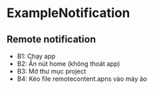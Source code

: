 # ExampleNotification

## Remote notification

- B1: Chạy app
- B2: Ấn nút home (không thoát app)
- B3: Mở thư mục project
- B4: Kéo file remotecontent.apns vào máy ảo
